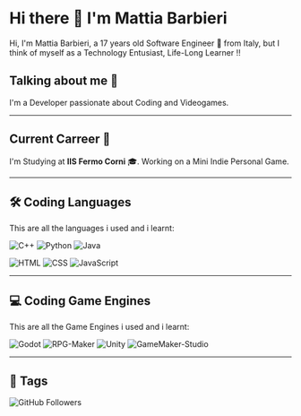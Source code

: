 # Hi there 👋 I'm Mattia Barbieri 

Hi, I'm Mattia Barbieri, a 17 years old Software Engineer 🚀 from Italy, but I think of myself as a Technology Entusiast, Life-Long Learner !!

## Talking about me 💫
I'm a Developer passionate about Coding and Videogames.

--- 
## Current Carreer 👜
I'm Studying at **IIS Fermo Corni** 🎓.
Working on a Mini Indie Personal Game.

---

## 🛠️ Coding Languages

This are all the languages i used and i learnt:

<!-- Advanced-orange, Intermediate-yellow, Beginner-blue -->

![C++](https://img.shields.io/badge/C++-Intermediate-yellow)
![Python](https://img.shields.io/badge/Python-Beginner-blue)
![Java](https://img.shields.io/badge/Java-Beginner-blue)

<!-- Advanced-orange, Intermediate-yellow, Beginner-blue -->

![HTML](https://img.shields.io/badge/HTML-Intermediate-yellow)
![CSS](https://img.shields.io/badge/CSS-Intermediate-yellow)
![JavaScript](https://img.shields.io/badge/JavaScript-Beginner-blue)

---

## 💻 Coding Game Engines
This are all the Game Engines i used and i learnt: 

<!-- Advanced-orange, Intermediate-yellow, Beginner-blue -->

![Godot](https://img.shields.io/badge/Godot-Intermediate-yellow)
![RPG-Maker](https://img.shields.io/badge/RPGMaker-Intermediate-yellow)
![Unity](https://img.shields.io/badge/Unity-Beginner-blue)
![GameMaker-Studio](https://img.shields.io/badge/GameMakerStudio-Beginner-blue)

---

## 🎨 Tags

![GitHub Followers](https://img.shields.io/github/followers/BmattiaDEV?label=Followers&style=social)

